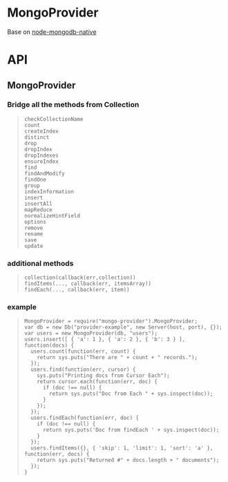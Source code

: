 # MongoProvider

Base on [node-mongodb-native](https://github.com/christkv/node-mongodb-native)

# API

## MongoProvider

### Bridge all the methods from Collection  

>     checkCollectionName
>     count
>     createIndex
>     distinct
>     drop
>     dropIndex
>     dropIndexes
>     ensureIndex
>     find
>     findAndModify
>     findOne
>     group
>     indexInformation
>     insert
>     insertAll
>     mapReduce
>     normalizeHintField
>     options
>     remove
>     rename
>     save
>     update

### additional methods  

>     collection(callback(err,collection))
>     findItems(..., callback(err, itemsArray))
>     findEach(..., callback(err, item))

### example

>     MongoProvider = require("mongo-provider").MongoProvider;
>     var db = new Db("provider-example", new Server(host, port), {});
>     var users = new MongoProvider(db, "users");
>     users.insert([ { 'a': 1 }, { 'a': 2 }, { 'b': 3 } ], function(docs) {
>       users.count(function(err, count) {
>         return sys.puts("There are " + count + " records.");
>       });
>       users.find(function(err, cursor) {
>         sys.puts("Printing docs from Cursor Each");
>         return cursor.each(function(err, doc) {
>           if (doc !== null) {
>             return sys.puts("Doc from Each " + sys.inspect(doc));
>           }
>         });
>       });
>       users.findEach(function(err, doc) {
>         if (doc !== null) {
>           return sys.puts('Doc from findEach ' + sys.inspect(doc));
>         }
>       });
>       users.findItems({}, { 'skip': 1, 'limit': 1, 'sort': 'a' }, function(err, docs) {
>         return sys.puts("Returned #" + docs.length + " documents");
>       });
>     }
